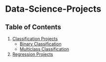 # Data-Science-Projects
## Table of Contents

1. [Classification Projects](#classification-projects)  
   - [Binary Classification](#binary-classification)  
   - [Multiclass Classification](#multiclass-classification)  
2. [Regression Projects](#regression-projects) 

